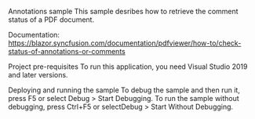 Annotations sample
This sample desribes how to retrieve the comment status of a PDF document.

Documentation: https://blazor.syncfusion.com/documentation/pdfviewer/how-to/check-status-of-annotations-or-comments

Project pre-requisites
To run this application, you need Visual Studio 2019 and later versions.

Deploying and running the sample
To debug the sample and then run it, press F5 or select Debug > Start Debugging. To run the sample without debugging, press Ctrl+F5 or selectDebug > Start Without Debugging.